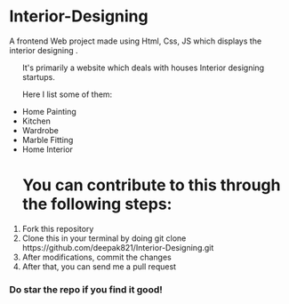 # Interior-Designing
A frontend Web project made using Html, Css, JS which displays the interior designing .
<ul>
It's primarily a website which deals with houses Interior designing startups.</br>

Here I list some of them:
<li>Home Painting</li>
<li>Kitchen</li>
<li>Wardrobe</li>
<li>Marble Fitting</li>
<li>Home Interior</li>

</ul>

<ol>
<h1>You can contribute to this through the following steps:</h1>
<li>Fork this repository</li>
<li>Clone this in your terminal by doing git clone https://github.com/deepak821/Interior-Designing.git</li>
<li>After modifications, commit the changes</li>
<li>After that, you can send me a pull request</li>

</ol>

<h3>Do star the repo if you find it good! </h3>
